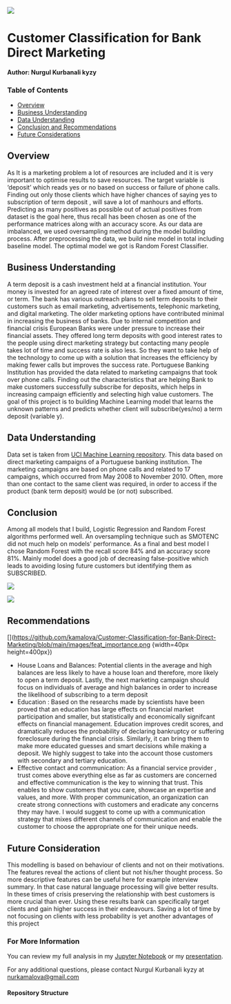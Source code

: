 ![](https://github.com/kamalova/Customer-Classification-for-Bank-Direct-Marketing/blob/main/images/banner.jpg)
# Customer Classification for Bank Direct Marketing
#### Author: Nurgul Kurbanali kyzy
### Table of Contents
* [Overview](https://github.com/kamalova/Customer-Classification-for-Bank-Direct-Marketing#overview)
* [Business Understanding](https://github.com/kamalova/Customer-Classification-for-Bank-Direct-Marketing#business-understanding)
* [Data Understanding](https://github.com/kamalova/Customer-Classification-for-Bank-Direct-Marketing#data-understanding)
* [Conclusion and Recommendations](https://github.com/kamalova/Customer-Classification-for-Bank-Direct-Marketing#conclusion)
* [Future Considerations](https://github.com/kamalova/Customer-Classification-for-Bank-Direct-Marketing#future-consideration)
##  Overview
As It is a marketing problem a lot of resources are included and it is very important to optimise results to save resources. The target variable is ‘deposit’ which reads yes or no based on success or failure of phone calls. Finding out only those clients which have higher chances of saying yes to subscription of term deposit , will save a lot of manhours and efforts. 
Predicting as many positives as possible out of actual positives from dataset is the goal here, thus recall has been chosen as one of the performance matrices along with an accuracy score. As our data are imbalanced, we used oversampling method during the model building process. After preprocessing the data, we build nine model in total including baseline model. The optimal model we got is Random Forest Classifier.
## Business Understanding
A term deposit is a cash investment held at a financial institution. Your money is invested for an agreed rate of interest over a fixed amount of time, or term. The bank has various outreach plans to sell term deposits to their customers such as email marketing, advertisements, telephonic marketing, and digital marketing.
The older marketing options have contributed minimal in increasing the business of banks. Due to internal competition and financial crisis European Banks were under pressure to increase their financial assets. They offered long term deposits with good interest rates to the people using direct marketing strategy but contacting many people takes lot of time and success rate is also less. So they want to take help of the technology to come up with a solution that increases the efficiency by making fewer calls but improves the success rate.
Portuguese Banking Institution has provided the data related to marketing campaigns that took over phone calls. Finding out the characteristics that are helping Bank to make customers successfully subscribe for deposits, which helps in increasing campaign efficiently and selecting high value customers.
The goal of this project is to building Machine Learning model that learns the unknown patterns and predicts whether client will subscribe(yes/no) a term deposit (variable y).
## Data Understanding
Data set is taken from [UCI Machine Learning repository](https://archive.ics.uci.edu/ml/datasets/Bank+Marketing). This data based on direct marketing campaigns of a Portuguese banking institution. The marketing campaigns are based on phone calls and related to 17 campaigns, which occurred from May 2008 to November 2010. Often, more than one contact to the same client was required, in order to access if the product (bank term deposit) would be (or not) subscribed.
## Conclusion 
Among all models that I build, Logistic Regression and Random Forest algorithms performed well. An oversampling technique such as SMOTENC did not much help on models' performance. As a final and best model I chose Random Forest with the recall score 84% and an accuracy score 81%. Mainly model does a good job of decreasing false-positive which leads to avoiding losing future customers but identifying them as SUBSCRIBED.<p>
![](https://github.com/kamalova/Customer-Classification-for-Bank-Direct-Marketing/blob/main/images/conf_matrix.png)<p>
![](https://github.com/kamalova/Customer-Classification-for-Bank-Direct-Marketing/blob/main/images/class_report.png)<p>
## Recommendations
[](https://github.com/kamalova/Customer-Classification-for-Bank-Direct-Marketing/blob/main/images/feat_importance.png {width=40px height=400px})
- House Loans and Balances: Potential clients in the average and high balances are less likely to have a house loan and therefore, more likely to open a term deposit. Lastly, the next marketing campaign should focus on individuals of average and high balances in order to increase the likelihood of subscribing to a term deposit 
- Education : Based on the researchs made by scientists have been proved that an education has large effects on financial market participation and smaller, but statistically and economically signifcant effects on financial management. Education improves credit scores, and dramatically reduces the probability of declaring bankruptcy or suffering foreclosure during the financial crisis. Similarly, it can bring them to make more educated guesses and smart decisions while making a deposit. We highly suggest to take into the account those customers with secondary and tertiary education.
- Effective contact and communication: As a financial service provider , trust comes above everything else as far as  customers are concerned and effective communication is the key to winning that trust. This  enables to show customers that you care, showcase an expertise and values, and more. With proper communication, an organization can create strong connections with customers and eradicate any concerns they may have.  I would suggest to come up with a communication strategy  that mixes different channels of communication and enable the customer to choose the appropriate one for their unique needs.
## Future Consideration
This modelling is based on behaviour of clients and not on their motivations. The features reveal the actions of client but not his/her thought process. So more descriptive features can be useful here for example interview summary. In that case natural language processing will give better results. In these times of crisis preserving the relationship with best customers is more crucial than ever. Using these results bank can specifically target clients and gain higher success in their endeavours. Saving a lot of time by not focusing on clients with less probability is yet another advantages of this project
  
### For More Information
You can review my full analysis in my [Jupyter Notebook](https://github.com/kamalova/Customer-Classification-for-Bank-Direct-Marketing/blob/main/notebook.ipynb) or my [presentation](https://github.com/kamalova/Customer-Classification-for-Bank-Direct-Marketing/blob/main/presentation.pdf). <p>
For any additional questions, please contact Nurgul Kurbanali kyzy at nurkamalova@gmail.com

#### Repository Structure

